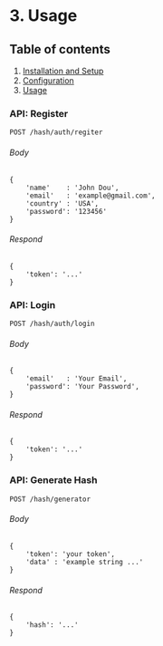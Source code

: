 # 3. Usage

## Table of contents

  1. [Installation and Setup](1-Installation-and-Setup.md)
  2. [Configuration](2-Configuration.md)
  3. [Usage](3-Usage.md)

### API: Register

    POST /hash/auth/regiter

###### Body

    {
        'name'    : 'John Dou',
        'email'   : 'example@gmail.com',
        'country' : 'USA',
        'password': '123456'
    }
    
###### Respond
    
    {
        'token': '...'
    }
    
### API: Login    
        
    POST /hash/auth/login
    
###### Body

    {
        'email'   : 'Your Email',
        'password': 'Your Password',
    }
    
###### Respond
    
    {
        'token': '...'
    }
    
### API: Generate Hash 
        
    POST /hash/generator
    
###### Body
   
    {
        'token': 'your token',
        'data' : 'example string ...' 
    }
    
###### Respond

    {
        'hash': '...'
    }     